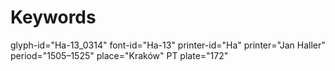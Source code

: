 # Keywords
glyph-id="Ha-13_0314"
font-id="Ha-13"
printer-id="Ha"
printer="Jan Haller"
period="1505–1525"
place="Kraków"
PT plate="172"

